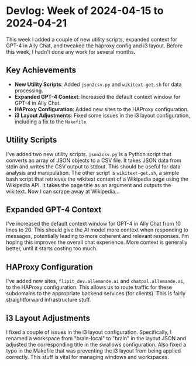 # Devlog: Week of 2024-04-15 to 2024-04-21

This week I added a couple of new utility scripts, expanded context for GPT-4 in Ally Chat, and tweaked the haproxy config and i3 layout. Before this week, I hadn't done any work for several months.

## Key Achievements

*   **New Utility Scripts**: Added `json2csv.py` and `wikitext-get.sh` for data processing.
*   **Expanded GPT-4 Context**: Increased the default context window for GPT-4 in Ally Chat.
*   **HAProxy Configuration**: Added new sites to the HAProxy configuration.
*   **i3 Layout Adjustments**: Fixed some issues in the i3 layout configuration, including a fix to the `Makefile`.

## Utility Scripts

I've added two new utility scripts. `json2csv.py` is a Python script that converts an array of JSON objects to a CSV file. It takes JSON data from stdin and writes the CSV output to stdout. This should be useful for data analysis and manipulation. The other script is `wikitext-get.sh`, a simple bash script that retrieves the wikitext content of a Wikipedia page using the Wikipedia API. It takes the page title as an argument and outputs the wikitext. Now I can scrape away at Wikipedia...

## Expanded GPT-4 Context

I've increased the default context window for GPT-4 in Ally Chat from 10 lines to 20. This should give the AI model more context when responding to messages, potentially leading to more coherent and relevant responses. I'm hoping this improves the overall chat experience. More context is generally better, until it starts costing too much.

## HAProxy Configuration

I've added new sites, `flipit_dev.allemande.ai` and `chatpal.allemande.ai`, to the HAProxy configuration. This allows us to route traffic for these subdomains to the appropriate backend services (for clients). This is fairly straightforward infrastructure stuff.

## i3 Layout Adjustments

I fixed a couple of issues in the i3 layout configuration. Specifically, I renamed a workspace from "brain-local" to "brain" in the layout JSON and adjusted the corresponding title in the swallows configuration. Also fixed a typo in the Makefile that was preventing the i3 layout from being applied correctly. This stuff is vital for managing windows and workspaces.

